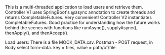 This is a multi-threaded application to load users and retrieve them. 
Controller V1 uses SpringBoot's @async annotation to create threads and returns
CompletableFutures. Very convenient!
Controller V2 instantiates CompletableFutures. Good practice for understanding how
the future works behind the scenes with functions like runAsync(), supplyAsync(),
thenApply(), and thenAccept().

Load users:
There is a file MOCK_DATA.csv. 
Postman - POST request, in Body select form-data. 
key = files, value = path/of/file